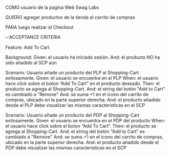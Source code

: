 COMO usuario de la pagina Web Swag Labs

QUIERO agregar productos de la tienda al carrito de compras

PARA luego realizar el Checkout


✅ACCEPTANCE CRITERIA

Feature: Add To Cart

  Background:
    Given: el usuario ha iniciado sesión.
    And: el producto NO ha sido añadido al SCP aún
  
  Scenario: Usuario añade un producto del PLP al Shopping-Cart exitosamente.
    Given: el usuario se encuentra en el PLP
    When: el usuario hace click sobre el boton “Add To Cart” en el producto deseado.
    Then: el producto se agrega al Shopping-Cart.
    And: el string del botón "Add to Cart" es cambiado a "Remove"
    And: se suma +1 en el icono del carrito de compras, ubicado en la parte superior derecha.
    And: el producto añadido desde el PLP debe visualizar las mismas características en el SCP
  
  Scenario: Usuario añade un producto del PDP al Shopping-Cart exitosamente.
    Given: el usuario se encuentra en el PDP del producto
    When: el usuario hace click sobre el boton “Add To Cart”.
    Then: el producto se agrega al Shopping-Cart.
    And: el string del botón "Add to Cart" es cambiado a "Remove"
    And: se suma +1 en el icono del carrito de compras, ubicado en la parte superior derecha.
    And: el producto añadido desde el PDP debe visualizar las mismas características en el SCP